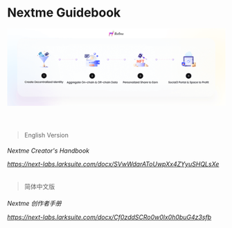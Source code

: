 # Nextme Guidebook

<header>
  <img class='rounded-lg' src='assets/images/banner/guidebook.png' />
</header>

> English Version

<h6>
  <p>Nextme Creator's Handbook</p>
  <a target='_blank' href='https://next-labs.larksuite.com/docx/SVwWdarAToUwpXx4ZYyuSHQLsXe'>https://next-labs.larksuite.com/docx/SVwWdarAToUwpXx4ZYyuSHQLsXe</a>
</h6>

> 简体中文版

<h6>
  <p>Nextme 创作者手册</p>
  <a target='_blank'href='https://next-labs.larksuite.com/docx/Cf0zddSCRo0w0lx0h0buG4z3sfb'>https://next-labs.larksuite.com/docx/Cf0zddSCRo0w0lx0h0buG4z3sfb</a>
</h6>
